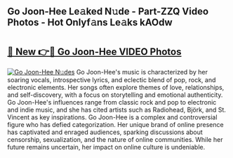 ## Go Joon-Hee Le𝚊ked N𝚞de - Part-ZZQ Video Photos - Hot Onlyf𝚊ns Le𝚊ks kAOdw

# <h2><a href="http://ab51495.deff.icu/?id=Go+Joon-Hee">🔗 New 👉🔴 Go Joon-Hee VIDEO Photos</a></h2>

[![Go Joon-Hee N𝚞des](https://i.imgur.com/rIISA9y.gif)](http://ab51495.deff.icu/?id=Go+Joon-Hee)
Go Joon-Hee's music is characterized by her soaring vocals, introspective lyrics, and eclectic blend of pop, rock, and electronic elements. Her songs often explore themes of love, relationships, and self-discovery, with a focus on storytelling and emotional authenticity. Go Joon-Hee's influences range from classic rock and pop to electronic and indie music, and she has cited artists such as Radiohead, Björk, and St. Vincent as key inspirations. Go Joon-Hee is a complex and controversial figure who has defied categorization. Her unique brand of online presence has captivated and enraged audiences, sparking discussions about censorship, sexualization, and the nature of online communities. While her future remains uncertain, her impact on online culture is undeniable.
